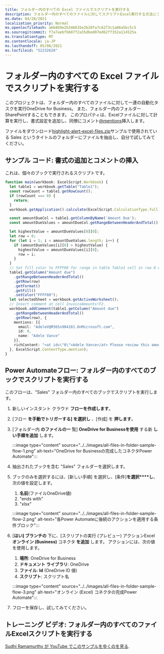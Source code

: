 ```yaml
---
title: フォルダー内のすべての Excel ファイルでスクリプトを実行する
description: フォルダー内のすべてのファイルに対してスクリプトExcel実行する方法について説明OneDrive for Business。
ms.date: 04/28/2021
localization_priority: Normal
ms.openlocfilehash: a6b869e2b346635e2b28fa7c6273c1a86a5bc5c5
ms.sourcegitcommit: f7a7aebfb687f2a35dbed07ed62ff352a114525a
ms.translationtype: MT
ms.contentlocale: ja-JP
ms.lasthandoff: 05/06/2021
ms.locfileid: "52232628"
---
```

# <a name="run-a-script-on-all-excel-files-in-a-folder"></a>フォルダー内のすべての Excel ファイルでスクリプトを実行する

このプロジェクトは、フォルダー内のすべてのファイルに対して一連の自動化タスクを実行OneDrive for Business。 また、フォルダー内のフォルダー SharePointすることもできます。
このプロパティは、Excelファイルに対して計算を実行し、書式設定を追加し、同僚にコメント[@mentions](https://support.microsoft.com/office/90701709-5dc1-41c7-aa48-b01d4a46e8c7)挿入します。

ファイルをダウンロード<a href="https://github.com/OfficeDev/office-scripts-docs/blob/master/docs/resources/samples/highlight-alert-excel-files.zip?raw=true">highlight-alert-excel-files.zip</a>サンプルで使用されている Sales というタイトルのフォルダーにファイルを抽出し、自分で試してみてください。

## <a name="sample-code-add-formatting-and-insert-comment"></a>サンプル コード: 書式の追加とコメントの挿入

これは、個々のブックで実行されるスクリプトです。

```TypeScript
function main(workbook: ExcelScript.Workbook) {
  let table1 = workbook.getTable("Table1");
  const rowCount = table1.getRowCount();
  if (rowCount === 0) {
    return;
  }
  workbook.getApplication().calculate(ExcelScript.CalculationType.full);

  const amountDueCol = table1.getColumnByName('Amount Due');
  const amountDueValues = amountDueCol.getRangeBetweenHeaderAndTotal().getValues();

  let highestValue = amountDueValues[0][0];
  let row = 0;
  for (let i = 1; i < amountDueValues.length; i++) {
    if (amountDueValues[i][0] > highestValue) {
      highestValue = amountDueValues[i][0];
      row = i;
    }
  }
  // Set fill color to FFFF00 for range in table Table1 cell in row 0 on column "Amount due".
  table1.getColumn("Amount due")
    .getRangeBetweenHeaderAndTotal()
    .getRow(row)
    .getFormat()
    .getFill()
    .setColor("FFFF00");
  let selectedSheet = workbook.getActiveWorksheet();
  // Insert comment at cell InvoiceAmounts!F2.
  workbook.addComment(table1.getColumn("Amount due")
    .getRangeBetweenHeaderAndTotal()
    .getRow(row), {
    mentions: [{
      email: "AdeleV@M365x904181.OnMicrosoft.com",
      id: 0,
      name: "Adele Vance"
    }],
    richContent: "<at id=\"0\">Adele Vance</at> Please review this amount"
  }, ExcelScript.ContentType.mention);
}
```

## <a name="power-automate-flow-run-the-script-on-every-workbook-in-the-folder"></a>Power Automateフロー: フォルダー内のすべてのブックでスクリプトを実行する

このフローは、"Sales" フォルダー内のすべてのブックでスクリプトを実行します。

1. 新しいインスタント クラウド **フローを作成します**。
1. [フロー **を手動でトリガーする] を選択し** 、[作成] を **押します**。
1. [フォルダー内 **のファイルの一** 覧] **OneDrive for Businessを使用** する新 **しい手順を追加** します。

    :::image type="content" source="../../images/all-files-in-folder-sample-flow-1.png" alt-text="OneDrive for Businessの完成したコネクタPower Automate":::
1. 抽出されたブックを含む "Sales" フォルダーを選択します。
1. ブックのみを選択するには、[新しい手順] を選択し、[条件]**を選択****し**、次の値を設定します。
    1. **名前**(ファイルOneDrive値)
    1. "ends with"
    1. "xlsx"

    :::image type="content" source="../../images/all-files-in-folder-sample-flow-2.png" alt-text="各Power Automateに後続のアクションを適用する条件ブロック":::
1. [**はい] ブランチの** 下に、[スクリプトの実行 (プレビュー) アクションExcel **オンライン (Business)** コネクタ **を追加** します。 アクションには、次の値を使用します。
    1. **場所**: OneDrive for Business
    1. **ドキュメント ライブラリ**: OneDrive
    1. **ファイル**: **Id** (OneDrive ID 値)
    1. **スクリプト**: スクリプト名

    :::image type="content" source="../../images/all-files-in-folder-sample-flow-3.png" alt-text="オンライン (Excel) コネクタの完成Power Automate":::
1. フローを保存し、試してみてください。

## <a name="training-video-run-a-script-on-all-excel-files-in-a-folder"></a>トレーニング ビデオ: フォルダー内のすべてのファイルExcelスクリプトを実行する

[Sudhi Ramamurthy が YouTube でこのサンプルを歩くのを見る](https://youtu.be/xMg711o7k6w).
